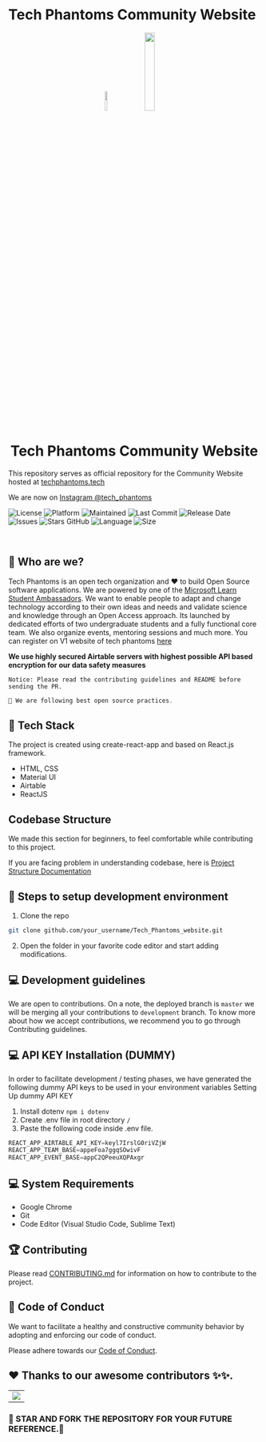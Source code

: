 
# Tech Phantoms Community Website

<p align="center">
<img width=10% src="https://raw.githubusercontent.com/tech-phantoms/Tech_Phantoms_website/0982c252efad96e5633c9e59136811a9ab0316ca/src/assets/logo.svg"> &nbsp; <img width=20% src="https://raw.githubusercontent.com/tech-phantoms/Tech_Phantoms_website/0982c252efad96e5633c9e59136811a9ab0316ca/src/assets/LightMode_techphantoms.svg">
<h1 align="center">Tech Phantoms Community Website</h1>

This repository serves as official repository for the Community Website hosted at [techphantoms.tech](http://techphantoms.tech) <br/>

  
We are now on  [Instagram @tech_phantoms](https://www.instagram.com/tech_phantoms/)

  

</p>

![License](https://img.shields.io/badge/license-MIT-brightgreen)
![Platform](https://img.shields.io/badge/platform-Visual%20Studio%20Code-blue)
![Maintained](https://img.shields.io/maintenance/yes/2020)
![Last Commit](https://img.shields.io/github/last-commit/tech-phantoms/Tech_Phantoms_website)
![Release Date](https://img.shields.io/github/release-date/tech-phantoms/Tech_Phantoms_website)
![Issues](https://img.shields.io/github/issues/tech-phantoms/Tech_Phantoms_website)
![Stars GitHub](https://img.shields.io/github/stars/tech-phantoms/Tech_Phantoms_website)
![Language](https://img.shields.io/github/languages/top/tech-phantoms/Tech_Phantoms_website)
![Size](https://img.shields.io/github/repo-size/tech-phantoms/Tech_Phantoms_website)

<br/>

## 👩‍ Who are we?

<p align="justify">

Tech Phantoms is an open tech organization and ❤ to build Open Source software applications.
We are powered by one of the <a href="https://studentambassadors.microsoft.com/en-US/profile/49532">Microsoft Learn Student Ambassadors</a>. We want to enable people to adapt and change technology according to their own ideas and needs and validate science and knowledge through an Open Access approach. Its launched by dedicated efforts of two undergraduate students and a fully functional core team. We also organize events, mentoring sessions and much more. You can register on V1 website of tech phantoms [here](techphantoms.onrender.com)

</p>

<p>
  
  **We use highly secured Airtable servers with highest possible API based encryption for our data safety measures**

</p>

```text
Notice: Please read the contributing guidelines and README before sending the PR.
```

```js
🎉 We are following best open source practices.

```

## 🔆 Tech Stack

The project is created using create-react-app and based on React.js framework.

- HTML, CSS
- Material UI
- Airtable
- ReactJS

## Codebase Structure

We made this section for beginners, to feel comfortable while contributing to this project.

If you are facing problem in understanding codebase, here is [Project Structure Documentation](https://github.com/tech-phantoms/Tech_Phantoms_website/blob/development/projectStructure.md)


## 🚀 Steps to setup development environment

1.  Clone the repo

```bash
git clone github.com/your_username/Tech_Phantoms_website.git
```

2.  Open the folder in your favorite code editor and start adding modifications.

## 💻 Development guidelines

We are open to contributions. On a note, the deployed branch is `master` we will be merging all your contributions to `development` branch. To know more about how we accept contributions, we recommend you to go through Contributing guidelines.



## 💻 API KEY Installation (DUMMY)

In order to facilitate development / testing phases, we have generated the following dummy API keys to be used in your environment variables
Setting Up dummy API KEY

1. Install dotenv `npm i dotenv`
2. Create .env file in root directory `/`
3. Paste the following code inside .env file.

```js
REACT_APP_AIRTABLE_API_KEY=keyl7IrslG0riVZjW
REACT_APP_TEAM_BASE=appeFoa7ggqSOwivF
REACT_APP_EVENT_BASE=appC2QPeeuXQPAxgr
```

## 💻 System Requirements

- Google Chrome
- Git
- Code Editor (Visual Studio Code, Sublime Text)

## 🏆 Contributing

Please read [CONTRIBUTING.md](CONTRIBUTING.md) for information on how to contribute to the project.

## 💼 Code of Conduct

We want to facilitate a healthy and constructive community behavior by adopting and enforcing our code of conduct.

Please adhere towards our [Code of Conduct](CODE_OF_CONDUCT.md).

## ❤️ Thanks to our awesome contributors ✨✨.
<table>
  <tr>
    <td>
<a href="https://github.com/Tech-Phantoms/Tech_Phantoms_website/graphs/contributors">
  <img src="https://contrib.rocks/image?repo=Tech-Phantoms/Tech_Phantoms_website" />
</a>
    </td></tr></table>

### 🌟 STAR AND FORK THE REPOSITORY FOR YOUR FUTURE REFERENCE.🌟
